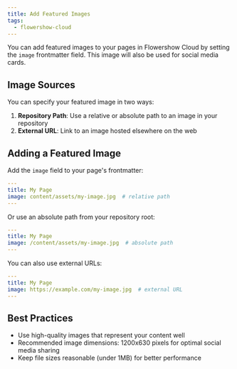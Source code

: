 ```yaml
---
title: Add Featured Images
tags:
  - flowershow-cloud
---
```


You can add featured images to your pages in Flowershow Cloud by setting the `image` frontmatter field. This image will also be used for social media cards.

## Image Sources

You can specify your featured image in two ways:

1. **Repository Path**: Use a relative or absolute path to an image in your repository
2. **External URL**: Link to an image hosted elsewhere on the web

## Adding a Featured Image

Add the `image` field to your page's frontmatter:

```yaml
---
title: My Page
image: content/assets/my-image.jpg  # relative path
---
```

Or use an absolute path from your repository root:

```yaml
---
title: My Page
image: /content/assets/my-image.jpg  # absolute path
---
```

You can also use external URLs:

```yaml
---
title: My Page
image: https://example.com/my-image.jpg  # external URL
---
```

## Best Practices

- Use high-quality images that represent your content well
- Recommended image dimensions: 1200x630 pixels for optimal social media sharing
- Keep file sizes reasonable (under 1MB) for better performance